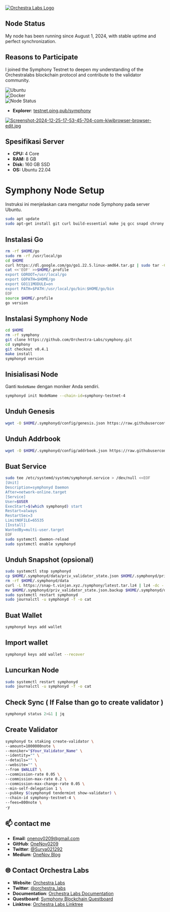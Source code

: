 [![Orchestra Labs Logo](https://i.postimg.cc/3N0qt7Jd/images.jpg)](https://postimg.cc/64wzQkZX)


## Node Status
My node has been running since August 1, 2024, with stable uptime and perfect synchronization.

## Reasons to Participate
I joined the Symphony Testnet to deepen my understanding of the Orchestralabs blockchain protocol and contribute to the validator community.

![Ubuntu](https://img.shields.io/badge/Ubuntu-22.04-orange)  
![Docker](https://img.shields.io/badge/Tool-Docker-blue)  
![Node Status](https://img.shields.io/badge/Node%20Status-Active-brightgreen)

- **Explorer**: [testnet.ping.pub/symphony](https://testnet.ping.pub/symphony/staking/symphonyvaloper1cjdxm4urpdp42un8xjsdx6469h3nlx26smxv50)

[![Screenshot-2024-12-25-17-53-45-704-com-kiwibrowser-browser-edit.jpg](https://i.postimg.cc/QxX0K485/Screenshot-2024-12-25-17-53-45-704-com-kiwibrowser-browser-edit.jpg)](https://postimg.cc/s1NptJZD)

## Spesifikasi Server
- **CPU:** 4 Core  
- **RAM:** 8 GB  
- **Disk:** 160 GB SSD  
- **OS:** Ubuntu 22.04

# Symphony Node Setup

Instruksi ini menjelaskan cara mengatur node Symphony pada server Ubuntu.

```bash
sudo apt update
sudo apt-get install git curl build-essential make jq gcc snapd chrony lz4 tmux unzip bc -y
```

## Instalasi Go

```bash
rm -rf $HOME/go
sudo rm -rf /usr/local/go
cd $HOME
curl https://dl.google.com/go/go1.22.5.linux-amd64.tar.gz | sudo tar -C/usr/local -zxvf -
cat <<'EOF' >>$HOME/.profile
export GOROOT=/usr/local/go
export GOPATH=$HOME/go
export GO111MODULE=on
export PATH=$PATH:/usr/local/go/bin:$HOME/go/bin
EOF
source $HOME/.profile
go version
```

## Instalasi Symphony Node

```bash
cd $HOME
rm -rf symphony
git clone https://github.com/Orchestra-Labs/symphony.git
cd symphony
git checkout v0.4.1
make install
symphonyd version
```

## Inisialisasi Node

Ganti `NodeName` dengan moniker Anda sendiri.

```bash
symphonyd init NodeName --chain-id=symphony-testnet-4
```

## Unduh Genesis

```bash
wget -O $HOME/.symphonyd/config/genesis.json https://raw.githubusercontent.com/Orchestra-Labs/symphony/refs/heads/main/networks/symphony-testnet-4/genesis.json
```

## Unduh Addrbook

```bash
wget -O $HOME/.symphonyd/config/addrbook.json https://raw.githubusercontent.com/vinjan23/Testnet.Guide/refs/heads/main/Symphony/addrbook.json
```

## Buat Service

```bash
sudo tee /etc/systemd/system/symphonyd.service > /dev/null <<EOF
[Unit]
Description=symphonyd Daemon
After=network-online.target
[Service]
User=$USER
ExecStart=$(which symphonyd) start
Restart=always
RestartSec=3
LimitNOFILE=65535
[Install]
WantedBy=multi-user.target
EOF
sudo systemctl daemon-reload
sudo systemctl enable symphonyd
```

## Unduh Snapshot (opsional)

```bash
sudo systemctl stop symphonyd
cp $HOME/.symphonyd/data/priv_validator_state.json $HOME/.symphonyd/priv_validator_state.json.backup
rm -rf $HOME/.symphonyd/data
curl -L https://snap-t.vinjan.xyz./symphony/latest.tar.lz4 | lz4 -dc - | tar -xf - -C $HOME/.symphonyd
mv $HOME/.symphonyd/priv_validator_state.json.backup $HOME/.symphonyd/data/priv_validator_state.json
sudo systemctl restart symphonyd
sudo journalctl -u symphonyd -f -o cat
```

## Buat Wallet

```bash
symphonyd keys add wallet
```

## Import wallet

```bash
symphonyd keys add wallet --recover
```


## Luncurkan Node

```bash
sudo systemctl restart symphonyd
sudo journalctl -u symphonyd -f -o cat
```

## Check Sync ( If False than go to create validator )

```bash
symphonyd status 2>&1 | jq
```

## Create Validator

```bash
symphonyd tx staking create-validator \
--amount=1000000note \
--moniker="$Your_Validator_Name" \
--identity="" \
--details="" \
--website="" \
--from $WALLET \
--commission-rate 0.05 \
--commission-max-rate 0.2 \
--commission-max-change-rate 0.05 \
--min-self-delegation 1 \
--pubkey $(symphonyd tendermint show-validator) \
--chain-id symphony-testnet-4 \
--fees=800note \
-y
```

## 📫 contact me

- **Email**: [onenov0209@gmail.com](mailto:onenov0209@gmail.com)
- **GitHub**: [OneNov0209](https://github.com/OneNov0209)
- **Twitter**: [@Surya021292](https://x.com/Surya021292)
- **Medium**: [OneNov Blog](https://medium.com/@OneNov02)

## 🌐 Contact Orchestra Labs

- **Website**: [Orchestra Labs](https://orchestralabs.org/)
- **Twitter**: [@orchestra_labs](https://x.com/orchestra_labs)
- **Documentation**: [Orchestra Labs Documentation](https://orchestralabs.org/documentation)
- **Questboard**: [Symphony Blockchain Questboard](https://zealy.io/cw/symphonyblockchain/questboard/sprints)
- **Linktree**: [Orchestra Labs Linktree](https://linktr.ee/OrchestraLabs)
